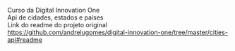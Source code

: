 Curso da Digital Innovation One
<br>
Api de cidades, estados e países
<br>
Link do readme do projeto original
<br>
https://github.com/andrelugomes/digital-innovation-one/tree/master/cities-api#readme
